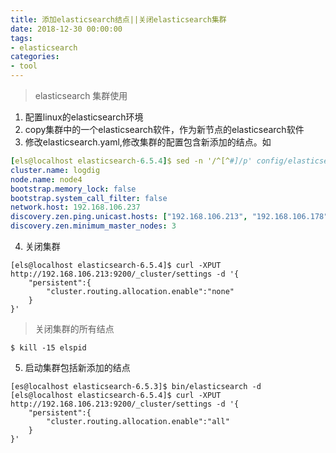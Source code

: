 ```yaml
---
title: 添加elasticsearch结点||关闭elasticsearch集群
date: 2018-12-30 00:00:00
tags: 
- elasticsearch
categories: 
- tool
---
```

>elasticsearch 集群使用
<!-- more -->
1. 配置linux的elasticsearch环境
2. copy集群中的一个elasticsearch软件，作为新节点的elasticsearch软件
3. 修改elasticsearch.yaml,修改集群的配置包含新添加的结点。如
```yaml
[els@localhost elasticsearch-6.5.4]$ sed -n '/^[^#]/p' config/elasticsearch.yml  
cluster.name: logdig
node.name: node4
bootstrap.memory_lock: false
bootstrap.system_call_filter: false
network.host: 192.168.106.237
discovery.zen.ping.unicast.hosts: ["192.168.106.213", "192.168.106.178","192.168.106.219","192.168.106.237"]
discovery.zen.minimum_master_nodes: 3
```
4. 关闭集群
```
[els@localhost elasticsearch-6.5.4]$ curl -XPUT http://192.168.106.213:9200/_cluster/settings -d '{
	"persistent":{
		"cluster.routing.allocation.enable":"none"
	}
}'
```
> 关闭集群的所有结点
```
$ kill -15 elspid
```
5. 启动集群包括新添加的结点
```
[es@localhost elasticsearch-6.5.3]$ bin/elasticsearch -d
[els@localhost elasticsearch-6.5.4]$ curl -XPUT http://192.168.106.213:9200/_cluster/settings -d '{
	"persistent":{
		"cluster.routing.allocation.enable":"all"
	}
}'
```
